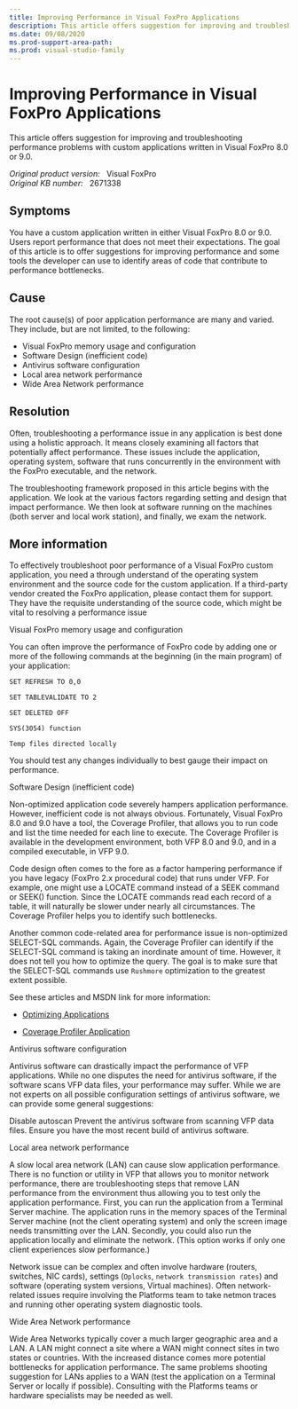 ```yaml
---
title: Improving Performance in Visual FoxPro Applications
description: This article offers suggestion for improving and troubleshooting performance problems with custom applications written in Visual FoxPro 8.0 or 9.0.
ms.date: 09/08/2020
ms.prod-support-area-path: 
ms.prod: visual-studio-family
---
```

# Improving Performance in Visual FoxPro Applications

This article offers suggestion for improving and troubleshooting performance problems with custom applications written in Visual FoxPro 8.0 or 9.0.

_Original product version:_ &nbsp; Visual FoxPro  
_Original KB number:_ &nbsp; 2671338

## Symptoms

You have a custom application written in either Visual FoxPro 8.0 or 9.0. Users report performance that does not meet their expectations. The goal of this article is to offer suggestions for improving performance and some tools the developer can use to identify areas of code that contribute to performance bottlenecks.

## Cause

The root cause(s) of poor application performance are many and varied. They include, but are not limited, to the following:

- Visual FoxPro memory usage and configuration
- Software Design (inefficient code)
- Antivirus software configuration
- Local area network performance
- Wide Area Network performance

## Resolution

Often, troubleshooting a performance issue in any application is best done using a holistic approach. It means closely examining all factors that potentially affect performance. These issues include the application, operating system, software that runs concurrently in the environment with the FoxPro executable, and the network.

The troubleshooting framework proposed in this article begins with the application. We look at the various factors regarding setting and design that impact performance. We then look at software running on the machines (both server and local work station), and finally, we exam the network.

## More information

To effectively troubleshoot poor performance of a Visual FoxPro custom application, you need a through understand of the operating system environment and the source code for the custom application. If a third-party vendor created the FoxPro application, please contact them for support. They have the requisite understanding of the source code, which might be vital to resolving a performance issue

Visual FoxPro memory usage and configuration  

You can often improve the performance of FoxPro code by adding one or more of the following commands at the beginning (in the main program) of your application:

```console
SET REFRESH TO 0,0

SET TABLEVALIDATE TO 2

SET DELETED OFF

SYS(3054) function

Temp files directed locally
```

You should test any changes individually to best gauge their impact on performance.

Software Design (inefficient code)

Non-optimized application code severely hampers application performance. However, inefficient code is not always obvious. Fortunately, Visual FoxPro 8.0 and 9.0 have a tool, the Coverage Profiler, that allows you to run code and list the time needed for each line to execute. The Coverage Profiler is available in the development environment, both VFP 8.0 and 9.0, and in a compiled executable, in VFP 9.0.

Code design often comes to the fore as a factor hampering performance if you have legacy (FoxPro 2.x procedural code) that runs under VFP. For example, one might use a LOCATE command instead of a SEEK command or SEEK() function. Since the LOCATE commands read each record of a table, it will naturally be slower under nearly all circumstances. The Coverage Profiler helps you to identify such bottlenecks.

Another common code-related area for performance issue is non-optimized SELECT-SQL commands. Again, the Coverage Profiler can identify if the SELECT-SQL command is taking an inordinate amount of time. However, it does not tell you how to optimize the query. The goal is to make sure that the SELECT-SQL commands use `Rushmore` optimization to the greatest extent possible.

See these articles and MSDN link for more information:

- [Optimizing Applications](/previous-versions/visualstudio/foxpro/w198s41w(v=vs.80))

- [Coverage Profiler Application](/previous-versions/visualstudio/foxpro/aa979123(v=vs.71))

Antivirus software configuration

Antivirus software can drastically impact the performance of VFP applications. While no one disputes the need for antivirus software, if the software scans VFP data files, your performance may suffer. While we are not experts on all possible configuration settings of antivirus software, we can provide some general suggestions:

Disable autoscan
Prevent the antivirus software from scanning VFP data files.
Ensure you have the most recent build of antivirus software.

Local area network performance

A slow local area network (LAN) can cause slow application performance. There is no function or utility in VFP that allows you to monitor network performance, there are troubleshooting steps that remove LAN performance from the environment thus allowing you to test only the application performance. First, you can run the application from a Terminal Server machine. The application runs in the memory spaces of the Terminal Server machine (not the client operating system) and only the screen image needs transmitting over the LAN.
Secondly, you could also run the application locally and eliminate the network. (This option works if only one client experiences slow performance.)

Network issue can be complex and often involve hardware (routers, switches, NIC cards), settings (`Oplocks`, `network transmission rates`) and software (operating system versions, Virtual machines). Often network-related issues require involving the Platforms team to take netmon traces and running other operating system diagnostic tools.

Wide Area Network performance

Wide Area Networks typically cover a much larger geographic area and a LAN. A LAN might connect a site where a WAN might connect sites in two states or countries. With the increased distance comes more potential bottlenecks for application performance. The same problems shooting suggestion for LANs applies to a WAN (test the application on a Terminal Server or locally if possible). Consulting with the Platforms teams or hardware specialists may be needed as well.
